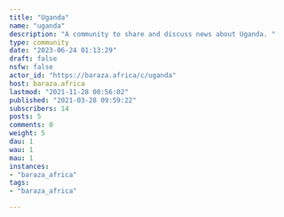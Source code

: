 ```yaml
---
title: "Uganda" 
name: "uganda"
description: "A community to share and discuss news about Uganda. "
type: community
date: "2023-06-24 01:13:29"
draft: false
nsfw: false
actor_id: "https://baraza.africa/c/uganda"
host: baraza.africa
lastmod: "2021-11-28 00:56:02"
published: "2021-03-28 09:59:22"
subscribers: 14
posts: 5
comments: 0
weight: 5
dau: 1
wau: 1
mau: 1
instances:
- "baraza_africa"
tags: 
- "baraza_africa"

---
```

